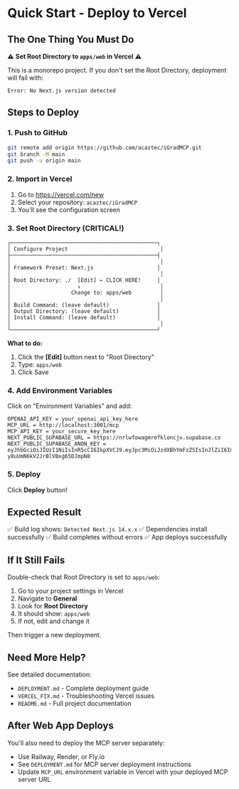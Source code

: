 # Quick Start - Deploy to Vercel

## The One Thing You Must Do

⚠️ **Set Root Directory to `apps/web` in Vercel** ⚠️

This is a monorepo project. If you don't set the Root Directory, deployment will fail with:
```
Error: No Next.js version detected
```

## Steps to Deploy

### 1. Push to GitHub

```bash
git remote add origin https://github.com/acaztec/iGradMCP.git
git branch -M main
git push -u origin main
```

### 2. Import in Vercel

1. Go to https://vercel.com/new
2. Select your repository: `acaztec/iGradMCP`
3. You'll see the configuration screen

### 3. Set Root Directory (CRITICAL!)

```
┌──────────────────────────────────────────────┐
│ Configure Project                             │
├──────────────────────────────────────────────┤
│                                               │
│ Framework Preset: Next.js                    │
│                                               │
│ Root Directory: ./  [Edit] ← CLICK HERE!     │
│                     ↓                         │
│                   Change to: apps/web         │
│                                               │
│ Build Command: (leave default)               │
│ Output Directory: (leave default)            │
│ Install Command: (leave default)             │
│                                               │
└──────────────────────────────────────────────┘
```

**What to do:**
1. Click the **[Edit]** button next to "Root Directory"
2. Type: `apps/web`
3. Click Save

### 4. Add Environment Variables

Click on "Environment Variables" and add:

```
OPENAI_API_KEY = your_openai_api_key_here
MCP_URL = http://localhost:3001/mcp
MCP_API_KEY = your_secure_key_here
NEXT_PUBLIC_SUPABASE_URL = https://nrlwfowagmrefkloncjv.supabase.co
NEXT_PUBLIC_SUPABASE_ANON_KEY = eyJhbGciOiJIUzI1NiIsInR5cCI6IkpXVCJ9.eyJpc3MiOiJzdXBhYmFzZSIsInJlZiI6Im5ybHdmb3dhZ21yZWZrbG9uY2p2Iiwicm9sZSI6ImFub24iLCJpYXQiOjE3NTk1MTg2MzAsImV4cCI6MjA3NTA5NDYzMH0.eO2DEhcyQALSqFgF-y8uUmN6kV2JrBlVBxg65DJmpN8
```

### 5. Deploy

Click **Deploy** button!

## Expected Result

✅ Build log shows: `Detected Next.js 14.x.x`
✅ Dependencies install successfully
✅ Build completes without errors
✅ App deploys successfully

## If It Still Fails

Double-check that Root Directory is set to `apps/web`:
1. Go to your project settings in Vercel
2. Navigate to **General**
3. Look for **Root Directory**
4. It should show: `apps/web`
5. If not, edit and change it

Then trigger a new deployment.

## Need More Help?

See detailed documentation:
- `DEPLOYMENT.md` - Complete deployment guide
- `VERCEL_FIX.md` - Troubleshooting Vercel issues
- `README.md` - Full project documentation

## After Web App Deploys

You'll also need to deploy the MCP server separately:
- Use Railway, Render, or Fly.io
- See `DEPLOYMENT.md` for MCP server deployment instructions
- Update `MCP_URL` environment variable in Vercel with your deployed MCP server URL

